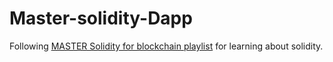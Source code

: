 # Master-solidity-Dapp

Following [MASTER Solidity for blockchain playlist](https://www.youtube.com/playlist?list=PLS5SEs8ZftgVnWHv2_mkvJjn5HBOkde3g) for learning about solidity.
